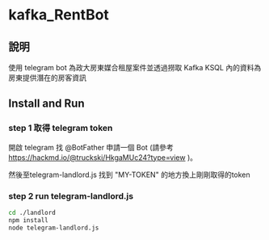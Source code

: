 # kafka_RentBot

## 說明

使用 telegram bot 為政大房東媒合租屋案件並透過撈取 Kafka KSQL 內的資料為房東提供潛在的房客資訊

## Install and Run
### step 1 取得 telegram token
開啟 telegram 找 @BotFather 申請一個 Bot (請參考 https://hackmd.io/@truckski/HkgaMUc24?type=view )。

然後至telegram-landlord.js 找到 "MY-TOKEN" 的地方換上剛剛取得的token

### step 2 run telegram-landlord.js 
```sh
cd ./landlord
npm install
node telegram-landlord.js
```
